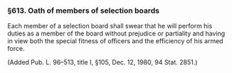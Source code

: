 ### §613. Oath of members of selection boards ###

Each member of a selection board shall swear that he will perform his duties as a member of the board without prejudice or partiality and having in view both the special fitness of officers and the efficiency of his armed force.

(Added Pub. L. 96–513, title I, §105, Dec. 12, 1980, 94 Stat. 2851.)